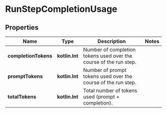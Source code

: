 
# RunStepCompletionUsage

## Properties
Name | Type | Description | Notes
------------ | ------------- | ------------- | -------------
**completionTokens** | **kotlin.Int** | Number of completion tokens used over the course of the run step. | 
**promptTokens** | **kotlin.Int** | Number of prompt tokens used over the course of the run step. | 
**totalTokens** | **kotlin.Int** | Total number of tokens used (prompt + completion). | 



